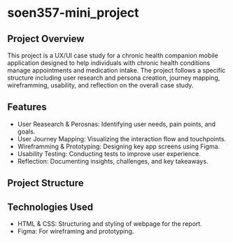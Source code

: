 # soen357-mini_project

## Project Overview
This project is a UX/UI case study for a chronic health companion mobile application designed to help individuals with chronic health conditions manage appointments and medication intake. The project follows a specific structure including user research and persona creation, journey mapping, wireframming, usability, and reflection on the overall case study.

## Features
- User Reasearch & Perosnas: Identifying user needs, pain points, and goals.
- User Journey Mapping: Visualizing the interaction flow and touchpoints.
- Wireframming & Prototyping: Designing key app screens using Figma.
- Usability Testing: Conducting tests to improve user experience.
- Reflection: Documenting insights, challenges, and key takeaways.
  
## Project Structure

## Technologies Used
- HTML & CSS: Structuring and styling of webpage for the report.
- Figma: For wireframing and prototyping.
